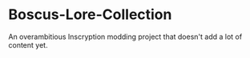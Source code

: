 # Boscus-Lore-Collection
An overambitious Inscryption modding project that doesn't add a lot of content yet.
